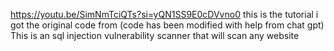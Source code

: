 https://youtu.be/SimNmTciQTs?si=yQN1SS9E0cDVvno0 this is the tutorial i got the original code from (code has been modified with help from chat gpt)
This is an sql injection vulnerability scanner that will scan any website 
